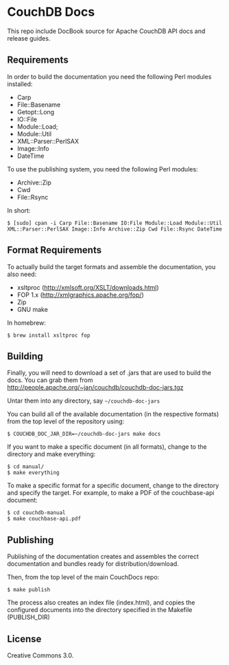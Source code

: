 # CouchDB Docs

This repo include DocBook source for Apache CouchDB API docs and release
guides.

## Requirements

In order to build the documentation you need the following Perl
modules installed:

 - Carp
 - File::Basename
 - Getopt::Long
 - IO::File
 - Module::Load;
 - Module::Util
 - XML::Parser::PerlSAX
 - Image::Info
 - DateTime

To use the publishing system, you need the following Perl modules:

 - Archive::Zip
 - Cwd
 - File::Rsync

In short:

    $ [sudo] cpan -i Carp File::Basename IO:File Module::Load Module::Util XML::Parser::PerlSAX Image::Info Archive::Zip Cwd File::Rsync DateTime

## Format Requirements

To actually build the target formats and assemble the documentation,
you also need:

 - xsltproc (http://xmlsoft.org/XSLT/downloads.html)
 - FOP 1.x (http://xmlgraphics.apache.org/fop/)
 - Zip
 - GNU make

In homebrew:

    $ brew install xsltproc fop

## Building

Finally, you will need to download a set of .jars that are used to build the docs. You can grab them from http://people.apache.org/~jan/couchdb/couchdb-doc-jars.tgz

Untar them into any directory, say `~/couchdb-doc-jars`

You can build all of the available documentation (in the respective
formats) from the top level of the repository using:

    $ COUCHDB_DOC_JAR_DIR=~/couchdb-doc-jars make docs

If you want to make a specific document (in all formats), change to
the directory and make everything:

    $ cd manual/
    $ make everything

To make a specific format for a specific document, change to the
directory and specify the target. For example, to make a PDF of the
couchbase-api document:

    $ cd couchdb-manual
    $ make couchbase-api.pdf

## Publishing

Publishing of the documentation creates and assembles the correct
documentation and bundles ready for distribution/download.

Then, from the top level of the main CouchDocs repo: 

    $ make publish

The process also creates an index file (index.html), and copies the
configured documents into the directory specified in the Makefile
(PUBLISH_DIR)

## License

Creative Commons 3.0.
